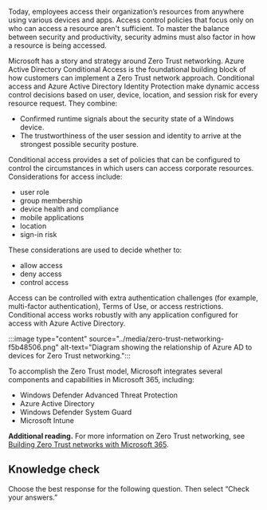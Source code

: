 Today, employees access their organization’s resources from anywhere using various devices and apps. Access control policies that focus only on who can access a resource aren't sufficient. To master the balance between security and productivity, security admins must also factor in how a resource is being accessed.

Microsoft has a story and strategy around Zero Trust networking. Azure Active Directory Conditional Access is the foundational building block of how customers can implement a Zero Trust network approach. Conditional access and Azure Active Directory Identity Protection make dynamic access control decisions based on user, device, location, and session risk for every resource request. They combine:

 -  Confirmed runtime signals about the security state of a Windows device.
 -  The trustworthiness of the user session and identity to arrive at the strongest possible security posture.

Conditional access provides a set of policies that can be configured to control the circumstances in which users can access corporate resources. Considerations for access include:

 -  user role
 -  group membership
 -  device health and compliance
 -  mobile applications
 -  location
 -  sign-in risk

These considerations are used to decide whether to:<br>

 -  allow access
 -  deny access
 -  control access

Access can be controlled with extra authentication challenges (for example, multi-factor authentication), Terms of Use, or access restrictions. Conditional access works robustly with any application configured for access with Azure Active Directory.

:::image type="content" source="../media/zero-trust-networking-f5b48506.png" alt-text="Diagram showing the relationship of Azure AD to devices for Zero Trust networking.":::


To accomplish the Zero Trust model, Microsoft integrates several components and capabilities in Microsoft 365, including:

 -  Windows Defender Advanced Threat Protection
 -  Azure Active Directory
 -  Windows Defender System Guard
 -  Microsoft Intune

**Additional reading.** For more information on Zero Trust networking, see [Building Zero Trust networks with Microsoft 365](https://www.microsoft.com/security/blog/2018/06/14/building-zero-trust-networks-with-microsoft-365/?azure-portal=true).

## Knowledge check

Choose the best response for the following question. Then select “Check your answers.”